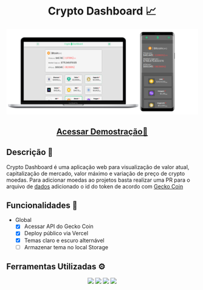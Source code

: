 <h1 align="center"> Crypto Dashboard 📈</h1>

<p align="center">
<img src="./images/mockup2.png"/>

</p>

<h2 align="center">
<a href="https://crypto-dashboard-nine.vercel.app/">
        
Acessar Demostração🚀

</a>

</h2>

## Descrição 📎

<p>
Crypto Dashboard é uma aplicação web para visualização de valor atual, capitalização de mercado, valor máximo e variação de preço de crypto moedas. Para adicionar moedas ao projetos basta realizar uma PR para o arquivo de <a href="./src/data.js">dados</a> adicionado o id do token de acordo com <a href="https://www.coingecko.com/pt">Gecko Coin</a>
</p>

## Funcionalidades 🏁

-   Global
    -   [x] Acessar API do Gecko Coin
    -   [x] Deploy público via Vercel
    -   [x] Temas claro e escuro alternável
    -   [ ] Armazenar tema no local Storage

## Ferramentas Utilizadas ⚙️

<p align="center">
    <img src="https://img.shields.io/badge/Vue.js-35495E?style=for-the-badge&logo=vue.js&logoColor=4FC08D"/>
    <img src="https://img.shields.io/badge/JavaScript-F7DF1E?style=for-the-badge&logo=javascript&logoColor=black" />
    <img src="https://img.shields.io/badge/Sass-CC6699?style=for-the-badge&logo=sass&logoColor=white" />
    <img src="https://img.shields.io/badge/Git-E34F26?style=for-the-badge&logo=git&logoColor=white" />
</p>
